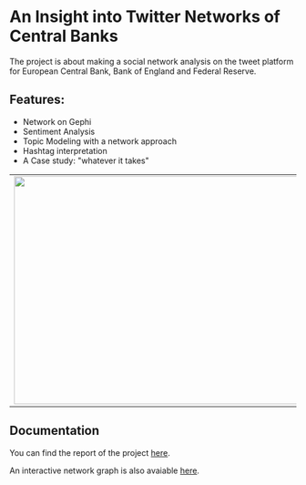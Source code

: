 # An Insight into Twitter Networks of Central Banks
The project is about making a social network analysis on the tweet platform for European Central Bank, Bank of England and Federal Reserve. 

## Features:

- Network on Gephi
- Sentiment Analysis
- Topic Modeling with a network approach
- Hashtag interpretation
- A Case study: "whatever it takes"


<div align="center">
 <table>
   <tr>
<td><img src="http://jevemanagerpsw.altervista.org/ntw_graph.png" width="500" height="400" /><br>
</td> 
   </tr>
  </table>
</div>



## Documentation

You can find the report of the project [here](https://github.com/andreramolivaz/ecb_boe_fed-social_network_analysis/blob/main/report/article_3.pdf).

An interactive network graph is also avaiable [here](https://andreramolivaz.github.io/CT0540-graph/).

